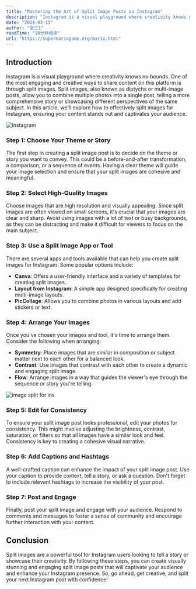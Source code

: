 ```yaml
---
title: "Mastering the Art of Split Image Posts on Instagram"
description: "Instagram is a visual playground where creativity knows no bounds. One of the most engaging and creative ways to share content on this platform is through split images. Split images, also known as diptychs or multi-image posts, allow you to combine multiple photos into a single post, telling a more comprehensive story or showcasing different perspectives of the same subject. In this article, we'll explore how to effectively split images for Instagram, ensuring your content stands out and captivates your audience."
date: "2024-03-15"
author: "张三1"
readTime: "10分钟阅读"
url: "https://supermariogame.org/mario.html"
---
```


## Introduction

Instagram is a visual playground where creativity knows no bounds. One of the most engaging and creative ways to share content on this platform is through split images. Split images, also known as diptychs or multi-image posts, allow you to combine multiple photos into a single post, telling a more comprehensive story or showcasing different perspectives of the same subject. In this article, we'll explore how to effectively split images for Instagram, ensuring your content stands out and captivates your audience.

![Instagram](/images/ins.jpeg)

### Step 1: Choose Your Theme or Story

The first step in creating a split image post is to decide on the theme or story you want to convey. This could be a before-and-after transformation, a comparison, or a sequence of events. Having a clear theme will guide your image selection and ensure that your split images are cohesive and meaningful.

### Step 2: Select High-Quality Images

Choose images that are high resolution and visually appealing. Since split images are often viewed on small screens, it's crucial that your images are clear and sharp. Avoid using images with a lot of text or busy backgrounds, as they can be distracting and make it difficult for viewers to focus on the main subject.

### Step 3: Use a Split Image App or Tool

There are several apps and tools available that can help you create split images for Instagram. Some popular options include:

- **Canva**: Offers a user-friendly interface and a variety of templates for creating split images.
- **Layout from Instagram**: A simple app designed specifically for creating multi-image layouts.
- **PicCollage**: Allows you to combine photos in various layouts and add stickers or text.

### Step 4: Arrange Your Images

Once you've chosen your images and tool, it's time to arrange them. Consider the following when arranging:

- **Symmetry**: Place images that are similar in composition or subject matter next to each other for a balanced look.
- **Contrast**: Use images that contrast with each other to create a dynamic and engaging split image.
- **Flow**: Arrange images in a way that guides the viewer's eye through the sequence or story you're telling.

![image split for ins](/images/image-split-ins.jpg)

### Step 5: Edit for Consistency

To ensure your split image post looks professional, edit your photos for consistency. This might involve adjusting the brightness, contrast, saturation, or filters so that all images have a similar look and feel. Consistency is key to creating a cohesive visual narrative.

### Step 6: Add Captions and Hashtags

A well-crafted caption can enhance the impact of your split image post. Use your caption to provide context, tell a story, or ask a question. Don't forget to include relevant hashtags to increase the visibility of your post.

### Step 7: Post and Engage

Finally, post your split image and engage with your audience. Respond to comments and messages to foster a sense of community and encourage further interaction with your content.

## Conclusion

Split images are a powerful tool for Instagram users looking to tell a story or showcase their creativity. By following these steps, you can create visually stunning and engaging split image posts that will captivate your audience and enhance your Instagram presence. So, go ahead, get creative, and split your next Instagram post with confidence!
